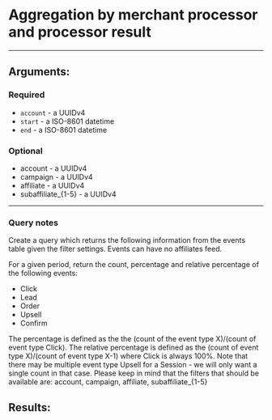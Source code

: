 # Aggregation by merchant processor and processor result

____

## Arguments:

### Required
* `account` - a UUIDv4
* `start` - a ISO-8601 datetime
* `end` - a ISO-8601 datetime

### Optional
* account - a UUIDv4
* campaign - a UUIDv4
* affiliate  - a UUIDv4
* subaffiliate_{1-5} - a UUIDv4

---
### Query notes

Create a query which returns the following information from the events table given the filter settings.
Events can have no affiliates feed.

For a given period, return the count, percentage and relative percentage of the following events:

* Click
* Lead
* Order
* Upsell
* Confirm

The percentage is defined as the the (count of the event type X)/(count of event type Click).
The relative percentage is defined as the (count of event type X)/(count of event type X-1) where Click is always 100%.
Note that there may be multiple event type Upsell for a Session - we will only want a single count in that case.
Please keep in mind that the filters that should be available are:
account, campaign, affiliate, subaffiliate_{1-5}


## Results:
